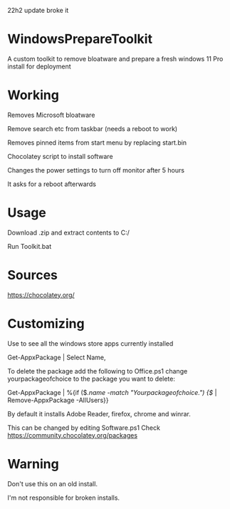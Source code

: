 22h2 update broke it

# WindowsPrepareToolkit
A custom toolkit to remove bloatware and prepare a fresh windows 11 Pro install for deployment

# Working
Removes Microsoft bloatware

Remove search etc from taskbar (needs a reboot to work)

Removes pinned items from start menu by replacing start.bin

Chocolatey script to install software

Changes the power settings to turn off monitor after 5 hours

It asks for a reboot afterwards


# Usage
Download .zip and extract contents to C:/

Run Toolkit.bat


# Sources
https://chocolatey.org/

# Customizing
Use to see all the windows store apps currently installed

Get-AppxPackage | Select Name,

To delete the package add the following to Office.ps1 change yourpackageofchoice to the package you want to delete:

Get-AppxPackage | %{if ($_.name -match "Yourpackageofchoice.") {$_ | Remove-AppxPackage -AllUsers}}


By default it installs Adobe Reader, firefox, chrome and winrar. 

This can be changed by editing Software.ps1 Check https://community.chocolatey.org/packages


# Warning

Don't use this on an old install. 


I'm not responsible for broken installs.

